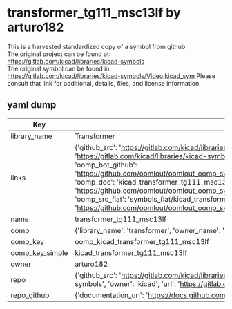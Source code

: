 # transformer_tg111_msc13lf by arturo182  
This is a harvested standardized copy of a symbol from github.  
The original project can be found at:  
https://gitlab.com/kicad/libraries/kicad-symbols  
The original symbol can be found in:
https://gitlab.com/kicad/libraries/kicad-symbols/Video.kicad_sym
Please consult that link for additional, details, files, and license information.  
## yaml dump  
| Key | Value |  
| --- | --- |  
| library_name | Transformer |  
| links | {'github_src': 'https://gitlab.com/kicad/libraries/kicad-symbols/Video.kicad_sym', 'github_src_repo': 'https://gitlab.com/kicad/libraries/kicad-symbols', 'oomp_bot': 'kicad_transformer_tg111_msc13lf/working', 'oomp_bot_github': 'https://github.com/oomlout/oomlout_oomp_symbol_bot/tree/main/kicad_transformer_tg111_msc13lf/working', 'oomp_doc': 'kicad_transformer_tg111_msc13lf/working', 'oomp_doc_github': 'https://github.com/oomlout/oomlout_oomp_symbol_doc/tree/main/kicad_transformer_tg111_msc13lf/working', 'oomp_src_flat': 'symbols_flat/kicad_transformer_tg111_msc13lf/working', 'oomp_src_flat_github': 'https://github.com/oomlout/oomlout_oomp_symbol_src/tree/main/kicad_transformer_tg111_msc13lf/working'} |  
| name | transformer_tg111_msc13lf |  
| oomp | {'library_name': 'transformer', 'owner_name': 'kicad', 'symbol_name': 'transformer_tg111_msc13lf'} |  
| oomp_key | oomp_kicad_transformer_tg111_msc13lf |  
| oomp_key_simple | kicad_transformer_tg111_msc13lf |  
| owner | arturo182 |  
| repo | {'github_src': 'https://gitlab.com/kicad/libraries/kicad-symbols/Video.kicad_sym', 'name': 'libraries/kicad-symbols', 'owner': 'kicad', 'url': 'https://gitlab.com/kicad/libraries/kicad-symbols'} |  
| repo_github | {'documentation_url': 'https://docs.github.com/rest/repos/repos#get-a-repository', 'message': 'Not Found'} |  

